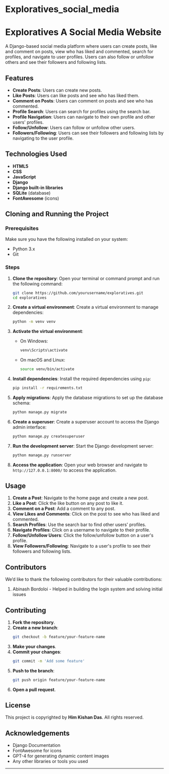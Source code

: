 ﻿# Exploratives_social_media

# Exploratives A Social Media Website

A Django-based social media platform where users can create posts, like and comment on posts, view who has liked and commented, search for profiles, and navigate to user profiles. Users can also follow or unfollow others and see their followers and following lists.

## Features

- **Create Posts**: Users can create new posts.
- **Like Posts**: Users can like posts and see who has liked them.
- **Comment on Posts**: Users can comment on posts and see who has commented.
- **Profile Search**: Users can search for profiles using the search bar.
- **Profile Navigation**: Users can navigate to their own profile and other users' profiles.
- **Follow/Unfollow**: Users can follow or unfollow other users.
- **Followers/Following**: Users can see their followers and following lists by navigating to the user profile.

## Technologies Used

- **HTML5**
- **CSS**
- **JavaScript**
- **Django**
- **Django built-in libraries**
- **SQLite** (database)
- **FontAwesome** (icons)


## Cloning and Running the Project

### Prerequisites

Make sure you have the following installed on your system:
- Python 3.x
- Git

### Steps

1. **Clone the repository**:
    Open your terminal or command prompt and run the following command:
    ```bash
    git clone https://github.com/yourusername/exploratives.git
    cd exploratives
    ```

2. **Create a virtual environment**:
    Create a virtual environment to manage dependencies:
    ```bash
    python -m venv venv
    ```

3. **Activate the virtual environment**:
    - On Windows:
      ```bash
      venv\Scripts\activate
      ```
    - On macOS and Linux:
      ```bash
      source venv/bin/activate
      ```

4. **Install dependencies**:
    Install the required dependencies using `pip`:
    ```bash
    pip install -r requirements.txt
    ```

5. **Apply migrations**:
    Apply the database migrations to set up the database schema:
    ```bash
    python manage.py migrate
    ```

6. **Create a superuser**:
    Create a superuser account to access the Django admin interface:
    ```bash
    python manage.py createsuperuser
    ```

7. **Run the development server**:
    Start the Django development server:
    ```bash
    python manage.py runserver
    ```

8. **Access the application**:
    Open your web browser and navigate to `http://127.0.0.1:8000/` to access the application.

## Usage

1. **Create a Post**: Navigate to the home page and create a new post.
2. **Like a Post**: Click the like button on any post to like it.
3. **Comment on a Post**: Add a comment to any post.
4. **View Likes and Comments**: Click on the post to see who has liked and commented.
5. **Search Profiles**: Use the search bar to find other users' profiles.
6. **Navigate Profiles**: Click on a username to navigate to their profile.
7. **Follow/Unfollow Users**: Click the follow/unfollow button on a user's profile.
8. **View Followers/Following**: Navigate to a user's profile to see their followers and following lists.

## Contributors
We’d like to thank the following contributors for their valuable contributions:

1. Abinash Bordoloi - Helped in building the login system and solving initial issues

## Contributing

1. **Fork the repository**.
2. **Create a new branch**:
    ```bash
    git checkout -b feature/your-feature-name
    ```
3. **Make your changes**.
4. **Commit your changes**:
    ```bash
    git commit -m 'Add some feature'
    ```
5. **Push to the branch**:
    ```bash
    git push origin feature/your-feature-name
    ```
6. **Open a pull request**.

## License

This project is copyrighted by **Him Kishan Das**. All rights reserved.

## Acknowledgements

- Django Documentation
- FontAwesome for icons
- GPT-4 for generating dynamic content images
- Any other libraries or tools you used

---
